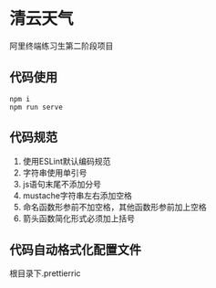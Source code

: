 # 清云天气
阿里终端练习生第二阶段项目

## 代码使用
```
npm i
npm run serve
```

## 代码规范
1. 使用ESLint默认编码规范
2. 字符串使用单引号
3. js语句末尾不添加分号
4. mustache字符串左右添加空格
5. 命名函数形参前不加空格，其他函数形参前加上空格
6. 箭头函数简化形式必须加上括号


## 代码自动格式化配置文件
根目录下.prettierric
